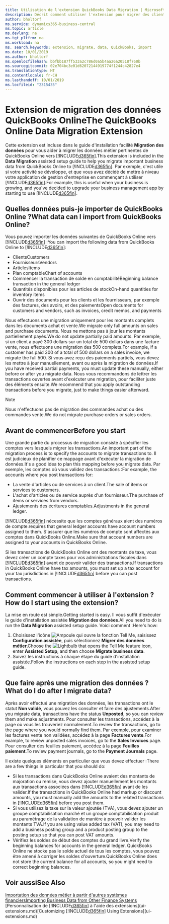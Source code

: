 ```yaml
---
title: Utilisation de l'extension QuickBooks Data Migration | Microsoft Docs
description: Décrit comment utiliser l'extension pour migrer des clients, des fournisseurs, des articles, et des comptes de QuickBooks Online dans Business Central.
author: bholtorf
ms.service: dynamics365-business-central
ms.topic: article
ms.devlang: na
ms.tgt_pltfrm: na
ms.workload: na
ms. search.keywords: extension, migrate, data, QuickBooks, import
ms.date: 10/01/2019
ms.author: bholtorf
ms.openlocfilehash: bbfbb187ff533a2c786d0a5b4aa26a20518f760b
ms.sourcegitcommit: 02e704bc3e01d62072144919774f1244c42827e4
ms.translationtype: HT
ms.contentlocale: fr-CH
ms.lasthandoff: 10/01/2019
ms.locfileid: "2315435"
---
```

# <a name="the-quickbooks-online-data-migration-extension"></a><span data-ttu-id="8a836-103">Extension de migration des données QuickBooks Online</span><span class="sxs-lookup"><span data-stu-id="8a836-103">The QuickBooks Online Data Migration Extension</span></span>
<span data-ttu-id="8a836-104">Cette extension est incluse dans le guide d'installation facilité **Migration des données** pour vous aider à migrer les données métier pertinentes de QuickBooks Online vers [!INCLUDE[d365fin](includes/d365fin_md.md)].</span><span class="sxs-lookup"><span data-stu-id="8a836-104">This extension is included in the **Data Migration** assisted setup guide to help you migrate important business data from QuickBooks Online to [!INCLUDE[d365fin](includes/d365fin_md.md)].</span></span> <span data-ttu-id="8a836-105">Par exemple, c'est utile si votre activité se développe, et que vous avez décidé de mettre à niveau votre application de gestion d'entreprise en commençant à utiliser [!INCLUDE[d365fin](includes/d365fin_md.md)].</span><span class="sxs-lookup"><span data-stu-id="8a836-105">For example, this is useful when your business is growing, and you've decided to upgrade your business management app by starting to use [!INCLUDE[d365fin](includes/d365fin_md.md)].</span></span>

## <a name="what-data-can-i-import-from-quickbooks-online"></a><span data-ttu-id="8a836-106">Quelles données puis-je importer de QuickBooks Online ?</span><span class="sxs-lookup"><span data-stu-id="8a836-106">What data can I import from QuickBooks Online?</span></span>
<span data-ttu-id="8a836-107">Vous pouvez importer les données suivantes de QuickBooks Online vers [!INCLUDE[d365fin](includes/d365fin_md.md)] :</span><span class="sxs-lookup"><span data-stu-id="8a836-107">You can import the following data from QuickBooks Online to [!INCLUDE[d365fin](includes/d365fin_md.md)]:</span></span>  

* <span data-ttu-id="8a836-108">Clients</span><span class="sxs-lookup"><span data-stu-id="8a836-108">Customers</span></span>
* <span data-ttu-id="8a836-109">Fournisseurs</span><span class="sxs-lookup"><span data-stu-id="8a836-109">Vendors</span></span>
* <span data-ttu-id="8a836-110">Articles</span><span class="sxs-lookup"><span data-stu-id="8a836-110">Items</span></span>
* <span data-ttu-id="8a836-111">Plan comptable</span><span class="sxs-lookup"><span data-stu-id="8a836-111">Chart of accounts</span></span>
* <span data-ttu-id="8a836-112">Commencer la transaction de solde en comptabilité</span><span class="sxs-lookup"><span data-stu-id="8a836-112">Beginning balance transaction in the general ledger</span></span>
* <span data-ttu-id="8a836-113">Quantités disponibles pour les articles de stock</span><span class="sxs-lookup"><span data-stu-id="8a836-113">On-hand quantities for inventory items</span></span>
* <span data-ttu-id="8a836-114">Ouvrir des documents pour les clients et les fournisseurs, par exemple des factures, des avoirs, et des paiements</span><span class="sxs-lookup"><span data-stu-id="8a836-114">Open documents for customers and vendors, such as invoices, credit memos, and payments</span></span>

<span data-ttu-id="8a836-115">Nous effectuons une migration uniquement pour les montants complets dans les documents achat et vente.</span><span class="sxs-lookup"><span data-stu-id="8a836-115">We migrate only full amounts on sales and purchase documents.</span></span> <span data-ttu-id="8a836-116">Nous ne mettons pas à jour les montants partiellement payés.</span><span class="sxs-lookup"><span data-stu-id="8a836-116">We do not update partially paid amounts.</span></span> <span data-ttu-id="8a836-117">Par exemple, si un client a payé 300 dollars sur un total de 500 dollars dans une facture vente, nous effectuons une migration des 500 complets.</span><span class="sxs-lookup"><span data-stu-id="8a836-117">For example, if a customer has paid 300 of a total of 500 dollars on a sales invoice, we migrate the full 500.</span></span> <span data-ttu-id="8a836-118">Si vous avez reçu des paiements partiels, vous devez les mettre à jour manuellement, avant ou après la migration de données.</span><span class="sxs-lookup"><span data-stu-id="8a836-118">If you have received partial payments, you must update these manually, either before or after you migrate data.</span></span> <span data-ttu-id="8a836-119">Nous vous recommandons de lettrer les transactions ouvertes avant d'exécuter une migration, pour faciliter juste des éléments ensuite.</span><span class="sxs-lookup"><span data-stu-id="8a836-119">We recommend that you apply outstanding transactions before you migrate, just to make things easier afterward.</span></span>

> [!NOTE]  
>   <span data-ttu-id="8a836-120">Nous n'effectuons pas de migration des commandes achat ou des commandes vente.</span><span class="sxs-lookup"><span data-stu-id="8a836-120">We do not migrate purchase orders or sales orders.</span></span>

## <a name="before-you-start"></a><span data-ttu-id="8a836-121">Avant de commencer</span><span class="sxs-lookup"><span data-stu-id="8a836-121">Before you start</span></span>
<span data-ttu-id="8a836-122">Une grande partie du processus de migration consiste à spécifier les comptes vers lesquels migrer les transactions.</span><span class="sxs-lookup"><span data-stu-id="8a836-122">An important part of the migration process is to specify the accounts to migrate transactions to.</span></span> <span data-ttu-id="8a836-123">Il est judicieux de planifier ce mappage avant d'exécuter la migration de données.</span><span class="sxs-lookup"><span data-stu-id="8a836-123">It's a good idea to plan this mapping before you migrate data.</span></span> <span data-ttu-id="8a836-124">Par exemple, les comptes où vous validez des transactions :</span><span class="sxs-lookup"><span data-stu-id="8a836-124">For example, the accounts where you post transactions for:</span></span>  

* <span data-ttu-id="8a836-125">La vente d'articles ou de services à un client.</span><span class="sxs-lookup"><span data-stu-id="8a836-125">The sale of items or services to customers.</span></span>
* <span data-ttu-id="8a836-126">L'achat d'articles ou de service auprès d'un fournisseur.</span><span class="sxs-lookup"><span data-stu-id="8a836-126">The purchase of items or services from vendors.</span></span>  
* <span data-ttu-id="8a836-127">Ajustements des écritures comptables.</span><span class="sxs-lookup"><span data-stu-id="8a836-127">Adjustments in the general ledger.</span></span>  

[!INCLUDE[d365fin](includes/d365fin_md.md)] <span data-ttu-id="8a836-128">nécessite que les comptes généraux aient des numéros de compte.</span><span class="sxs-lookup"><span data-stu-id="8a836-128">requires that general ledger accounts have account numbers assigned to them.</span></span> <span data-ttu-id="8a836-129">S'assurer que les numéros de compte sont affectés aux comptes dans QuickBooks Online.</span><span class="sxs-lookup"><span data-stu-id="8a836-129">Make sure that account numbers are assigned to your accounts in QuickBooks Online.</span></span>

<span data-ttu-id="8a836-130">Si les transactions de QuickBooks Online ont des montants de taxe, vous devez créer un compte taxes pour vos administrations fiscales dans [!INCLUDE[d365fin](includes/d365fin_md.md)] avant de pouvoir valider des transactions.</span><span class="sxs-lookup"><span data-stu-id="8a836-130">If transactions in QuickBooks Online have tax amounts, you must set up a tax account for your tax jurisdictions in [!INCLUDE[d365fin](includes/d365fin_md.md)] before you can post transactions.</span></span>

## <a name="how-do-i-start-using-the-extension"></a><span data-ttu-id="8a836-131">Comment commencer à utiliser à l'extension ?</span><span class="sxs-lookup"><span data-stu-id="8a836-131">How do I start using the extension?</span></span>
<span data-ttu-id="8a836-132">La mise en route est simple.</span><span class="sxs-lookup"><span data-stu-id="8a836-132">Getting started is easy.</span></span> <span data-ttu-id="8a836-133">Il vous suffit d'exécuter le guide d'installation assistée **Migration des données**.</span><span class="sxs-lookup"><span data-stu-id="8a836-133">All you need to do is run the **Data Migration** assisted setup guide.</span></span> <span data-ttu-id="8a836-134">Voici comment :</span><span class="sxs-lookup"><span data-stu-id="8a836-134">Here's how:</span></span>

1. <span data-ttu-id="8a836-135">Choisissez l'icône ![Ampoule qui ouvre la fonction Tell Me](media/ui-search/search_small.png "Dites-moi ce que vous voulez faire"), saisissez **Configuration assistée**, puis sélectionnez **Migrer des données métier**.</span><span class="sxs-lookup"><span data-stu-id="8a836-135">Choose the ![Lightbulb that opens the Tell Me feature](media/ui-search/search_small.png "Tell me what you want to do") icon, enter **Assisted Setup**, and then choose **Migrate business data**.</span></span>
2. <span data-ttu-id="8a836-136">Suivez les instructions à chaque étape du guide d'installation assistée.</span><span class="sxs-lookup"><span data-stu-id="8a836-136">Follow the instructions on each step in the assisted setup guide.</span></span>

## <a name="what-do-i-do-after-i-migrate-data"></a><span data-ttu-id="8a836-137">Que faire après une migration des données ?</span><span class="sxs-lookup"><span data-stu-id="8a836-137">What do I do after I migrate data?</span></span>
<span data-ttu-id="8a836-138">Après avoir effectué une migration des données, les transactions ont le statut **Non validé**, vous pouvez les consulter et faire des ajustements.</span><span class="sxs-lookup"><span data-stu-id="8a836-138">After you migrate data, transactions have the status **Unposted**, so you can review them and make adjustments.</span></span> <span data-ttu-id="8a836-139">Pour consulter les transactions, accédez à la page où vous les trouveriez normalement.</span><span class="sxs-lookup"><span data-stu-id="8a836-139">To review the transactions, go to the page where you would normally find them.</span></span> <span data-ttu-id="8a836-140">Par exemple, pour examiner les factures vente non validées, accédez à la page **Factures vente**.</span><span class="sxs-lookup"><span data-stu-id="8a836-140">For example, to review unposted sales invoices, go to the **Sales Invoices** page.</span></span> <span data-ttu-id="8a836-141">Pour consulter des feuilles paiement, accédez à la page **Feuilles paiement**.</span><span class="sxs-lookup"><span data-stu-id="8a836-141">To review payment journals, go to the **Payment Journals** page.</span></span>   

<span data-ttu-id="8a836-142">Il existe quelques éléments en particulier que vous devez effectuer :</span><span class="sxs-lookup"><span data-stu-id="8a836-142">There are a few things in particular that you should do:</span></span>

* <span data-ttu-id="8a836-143">Si les transactions dans QuickBooks Online avaient des montants de majoration ou remise, vous devez ajouter manuellement les montants aux transactions associées dans [!INCLUDE[d365fin](includes/d365fin_md.md)] avant de les valider.</span><span class="sxs-lookup"><span data-stu-id="8a836-143">If the transactions in QuickBooks Online had markup or discount amounts, you must manually add the amounts to the related transactions in [!INCLUDE[d365fin](includes/d365fin_md.md)] before you post them.</span></span>
* <span data-ttu-id="8a836-144">Si vous utilisez la taxe sur la valeur ajoutée (TVA), vous devez ajouter un groupe comptabilisation marché et un groupe comptabilisation produit au paramétrage de la validation de manière à pouvoir valider les montants TVA.</span><span class="sxs-lookup"><span data-stu-id="8a836-144">If you are using value added tax (VAT), you may need to add a business posting group and a product posting group to the posting setup so that you can post VAT amounts.</span></span>
* <span data-ttu-id="8a836-145">Vérifiez les soldes de début des comptes du grand livre.</span><span class="sxs-lookup"><span data-stu-id="8a836-145">Verify the beginning balances for accounts in the general ledger.</span></span> <span data-ttu-id="8a836-146">QuickBooks Online ne stocke pas le solde actuel de tous les comptes, vous pouvez être amené à corriger les soldes d'ouverture.</span><span class="sxs-lookup"><span data-stu-id="8a836-146">QuickBooks Online does not store the current balance for all accounts, so you might need to correct beginning balances.</span></span>

## <a name="see-also"></a><span data-ttu-id="8a836-147">Voir aussi</span><span class="sxs-lookup"><span data-stu-id="8a836-147">See Also</span></span>
[<span data-ttu-id="8a836-148">Importation des données métier à partir d'autres systèmes financiers</span><span class="sxs-lookup"><span data-stu-id="8a836-148">Importing Business Data from Other Finance Systems</span></span>](across-import-data-configuration-packages.md)  
<span data-ttu-id="8a836-149">[Personnalisation de [!INCLUDE[d365fin](includes/d365fin_md.md)] à l'aide des extensions](ui-extensions.md)</span><span class="sxs-lookup"><span data-stu-id="8a836-149">[Customizing [!INCLUDE[d365fin](includes/d365fin_md.md)] Using Extensions](ui-extensions.md)</span></span>  
